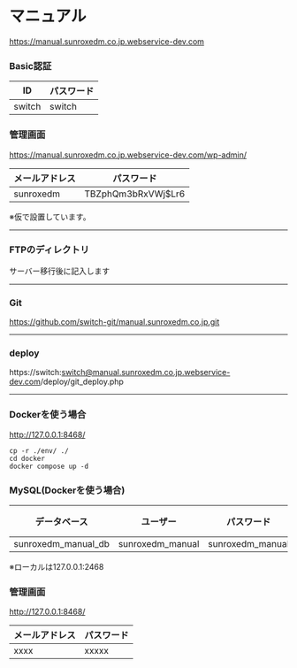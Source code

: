 # マニュアル
https://manual.sunroxedm.co.jp.webservice-dev.com

### Basic認証
| ID | パスワード |
| ------------- | ------------- |
| switch | switch |

### 管理画面
https://manual.sunroxedm.co.jp.webservice-dev.com/wp-admin/

| メールアドレス | パスワード |
|---------|-------|
| sunroxedm    | TBZphQm3bRxVWj$Lr6 |

※仮で設置しています。

***

### FTPのディレクトリ

サーバー移行後に記入します

***

### Git
https://github.com/switch-git/manual.sunroxedm.co.jp.git

***

### deploy
https://switch:switch@manual.sunroxedm.co.jp.webservice-dev.com/deploy/git_deploy.php

***

### Dockerを使う場合
http://127.0.0.1:8468/

```
cp -r ./env/ ./
cd docker
docker compose up -d
```

### MySQL(Dockerを使う場合)
| データベース | ユーザー | パスワード | ホスト              | ポート              |
|--------|--------| ------------- |------------------|------------------|
| sunroxedm_manual_db | sunroxedm_manual | sunroxedm_manual | mysql | 3306 |

※ローカルは127.0.0.1:2468

### 管理画面
http://127.0.0.1:8468/

| メールアドレス | パスワード | 
|---------|-------|
| xxxx    | xxxxx |